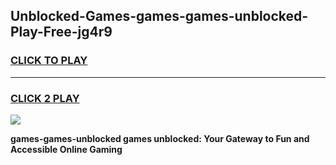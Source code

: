 
## Unblocked-Games-games-games-unblocked-Play-Free-jg4r9
<h3>
<a href="https://premium76.site?title=games-games-unblocked&ref=18A">CLICK TO PLAY</a></h3>
<hr>

<h3>
<a href="https://premium76.site?title=games-games-unblocked&ref=18A">CLICK 2 PLAY</a>
  
</h3>

<a href="https://premium76.site?title=games-games-unblocked&ref=18A"><img src="https://clearcache.store/games.png"></a>


**games-games-unblocked games unblocked: Your Gateway to Fun and Accessible Online Gaming**
